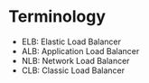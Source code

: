 # Terminology
* ELB: Elastic Load Balancer
* ALB: Application Load Balancer
* NLB: Network Load Balancer
* CLB: Classic Load Balancer
